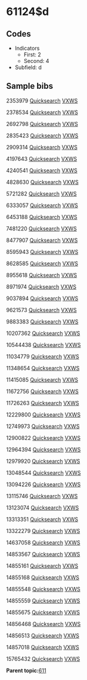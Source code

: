 # 61124$d

## Codes

-   Indicators
    -   First: 2
    -   Second: 4
-   Subfield: d

## Sample bibs

2353979 [Quicksearch](https://search.library.yale.edu/catalog/2353979) [VXWS](http://prodorbis.library.yale.edu:7014/vxws/GetHoldingsService?bibId=2353979)

2378534 [Quicksearch](https://search.library.yale.edu/catalog/2378534) [VXWS](http://prodorbis.library.yale.edu:7014/vxws/GetHoldingsService?bibId=2378534)

2692798 [Quicksearch](https://search.library.yale.edu/catalog/2692798) [VXWS](http://prodorbis.library.yale.edu:7014/vxws/GetHoldingsService?bibId=2692798)

2835423 [Quicksearch](https://search.library.yale.edu/catalog/2835423) [VXWS](http://prodorbis.library.yale.edu:7014/vxws/GetHoldingsService?bibId=2835423)

2909314 [Quicksearch](https://search.library.yale.edu/catalog/2909314) [VXWS](http://prodorbis.library.yale.edu:7014/vxws/GetHoldingsService?bibId=2909314)

4197643 [Quicksearch](https://search.library.yale.edu/catalog/4197643) [VXWS](http://prodorbis.library.yale.edu:7014/vxws/GetHoldingsService?bibId=4197643)

4240541 [Quicksearch](https://search.library.yale.edu/catalog/4240541) [VXWS](http://prodorbis.library.yale.edu:7014/vxws/GetHoldingsService?bibId=4240541)

4828630 [Quicksearch](https://search.library.yale.edu/catalog/4828630) [VXWS](http://prodorbis.library.yale.edu:7014/vxws/GetHoldingsService?bibId=4828630)

5721282 [Quicksearch](https://search.library.yale.edu/catalog/5721282) [VXWS](http://prodorbis.library.yale.edu:7014/vxws/GetHoldingsService?bibId=5721282)

6333057 [Quicksearch](https://search.library.yale.edu/catalog/6333057) [VXWS](http://prodorbis.library.yale.edu:7014/vxws/GetHoldingsService?bibId=6333057)

6453188 [Quicksearch](https://search.library.yale.edu/catalog/6453188) [VXWS](http://prodorbis.library.yale.edu:7014/vxws/GetHoldingsService?bibId=6453188)

7481220 [Quicksearch](https://search.library.yale.edu/catalog/7481220) [VXWS](http://prodorbis.library.yale.edu:7014/vxws/GetHoldingsService?bibId=7481220)

8477907 [Quicksearch](https://search.library.yale.edu/catalog/8477907) [VXWS](http://prodorbis.library.yale.edu:7014/vxws/GetHoldingsService?bibId=8477907)

8595943 [Quicksearch](https://search.library.yale.edu/catalog/8595943) [VXWS](http://prodorbis.library.yale.edu:7014/vxws/GetHoldingsService?bibId=8595943)

8628585 [Quicksearch](https://search.library.yale.edu/catalog/8628585) [VXWS](http://prodorbis.library.yale.edu:7014/vxws/GetHoldingsService?bibId=8628585)

8955618 [Quicksearch](https://search.library.yale.edu/catalog/8955618) [VXWS](http://prodorbis.library.yale.edu:7014/vxws/GetHoldingsService?bibId=8955618)

8971974 [Quicksearch](https://search.library.yale.edu/catalog/8971974) [VXWS](http://prodorbis.library.yale.edu:7014/vxws/GetHoldingsService?bibId=8971974)

9037894 [Quicksearch](https://search.library.yale.edu/catalog/9037894) [VXWS](http://prodorbis.library.yale.edu:7014/vxws/GetHoldingsService?bibId=9037894)

9621573 [Quicksearch](https://search.library.yale.edu/catalog/9621573) [VXWS](http://prodorbis.library.yale.edu:7014/vxws/GetHoldingsService?bibId=9621573)

9883383 [Quicksearch](https://search.library.yale.edu/catalog/9883383) [VXWS](http://prodorbis.library.yale.edu:7014/vxws/GetHoldingsService?bibId=9883383)

10207362 [Quicksearch](https://search.library.yale.edu/catalog/10207362) [VXWS](http://prodorbis.library.yale.edu:7014/vxws/GetHoldingsService?bibId=10207362)

10544438 [Quicksearch](https://search.library.yale.edu/catalog/10544438) [VXWS](http://prodorbis.library.yale.edu:7014/vxws/GetHoldingsService?bibId=10544438)

11034779 [Quicksearch](https://search.library.yale.edu/catalog/11034779) [VXWS](http://prodorbis.library.yale.edu:7014/vxws/GetHoldingsService?bibId=11034779)

11348654 [Quicksearch](https://search.library.yale.edu/catalog/11348654) [VXWS](http://prodorbis.library.yale.edu:7014/vxws/GetHoldingsService?bibId=11348654)

11415085 [Quicksearch](https://search.library.yale.edu/catalog/11415085) [VXWS](http://prodorbis.library.yale.edu:7014/vxws/GetHoldingsService?bibId=11415085)

11672756 [Quicksearch](https://search.library.yale.edu/catalog/11672756) [VXWS](http://prodorbis.library.yale.edu:7014/vxws/GetHoldingsService?bibId=11672756)

11726263 [Quicksearch](https://search.library.yale.edu/catalog/11726263) [VXWS](http://prodorbis.library.yale.edu:7014/vxws/GetHoldingsService?bibId=11726263)

12229800 [Quicksearch](https://search.library.yale.edu/catalog/12229800) [VXWS](http://prodorbis.library.yale.edu:7014/vxws/GetHoldingsService?bibId=12229800)

12749973 [Quicksearch](https://search.library.yale.edu/catalog/12749973) [VXWS](http://prodorbis.library.yale.edu:7014/vxws/GetHoldingsService?bibId=12749973)

12900822 [Quicksearch](https://search.library.yale.edu/catalog/12900822) [VXWS](http://prodorbis.library.yale.edu:7014/vxws/GetHoldingsService?bibId=12900822)

12964394 [Quicksearch](https://search.library.yale.edu/catalog/12964394) [VXWS](http://prodorbis.library.yale.edu:7014/vxws/GetHoldingsService?bibId=12964394)

12979920 [Quicksearch](https://search.library.yale.edu/catalog/12979920) [VXWS](http://prodorbis.library.yale.edu:7014/vxws/GetHoldingsService?bibId=12979920)

13048544 [Quicksearch](https://search.library.yale.edu/catalog/13048544) [VXWS](http://prodorbis.library.yale.edu:7014/vxws/GetHoldingsService?bibId=13048544)

13094226 [Quicksearch](https://search.library.yale.edu/catalog/13094226) [VXWS](http://prodorbis.library.yale.edu:7014/vxws/GetHoldingsService?bibId=13094226)

13115746 [Quicksearch](https://search.library.yale.edu/catalog/13115746) [VXWS](http://prodorbis.library.yale.edu:7014/vxws/GetHoldingsService?bibId=13115746)

13123074 [Quicksearch](https://search.library.yale.edu/catalog/13123074) [VXWS](http://prodorbis.library.yale.edu:7014/vxws/GetHoldingsService?bibId=13123074)

13313351 [Quicksearch](https://search.library.yale.edu/catalog/13313351) [VXWS](http://prodorbis.library.yale.edu:7014/vxws/GetHoldingsService?bibId=13313351)

13322279 [Quicksearch](https://search.library.yale.edu/catalog/13322279) [VXWS](http://prodorbis.library.yale.edu:7014/vxws/GetHoldingsService?bibId=13322279)

14637058 [Quicksearch](https://search.library.yale.edu/catalog/14637058) [VXWS](http://prodorbis.library.yale.edu:7014/vxws/GetHoldingsService?bibId=14637058)

14853567 [Quicksearch](https://search.library.yale.edu/catalog/14853567) [VXWS](http://prodorbis.library.yale.edu:7014/vxws/GetHoldingsService?bibId=14853567)

14855161 [Quicksearch](https://search.library.yale.edu/catalog/14855161) [VXWS](http://prodorbis.library.yale.edu:7014/vxws/GetHoldingsService?bibId=14855161)

14855168 [Quicksearch](https://search.library.yale.edu/catalog/14855168) [VXWS](http://prodorbis.library.yale.edu:7014/vxws/GetHoldingsService?bibId=14855168)

14855548 [Quicksearch](https://search.library.yale.edu/catalog/14855548) [VXWS](http://prodorbis.library.yale.edu:7014/vxws/GetHoldingsService?bibId=14855548)

14855559 [Quicksearch](https://search.library.yale.edu/catalog/14855559) [VXWS](http://prodorbis.library.yale.edu:7014/vxws/GetHoldingsService?bibId=14855559)

14855675 [Quicksearch](https://search.library.yale.edu/catalog/14855675) [VXWS](http://prodorbis.library.yale.edu:7014/vxws/GetHoldingsService?bibId=14855675)

14856468 [Quicksearch](https://search.library.yale.edu/catalog/14856468) [VXWS](http://prodorbis.library.yale.edu:7014/vxws/GetHoldingsService?bibId=14856468)

14856513 [Quicksearch](https://search.library.yale.edu/catalog/14856513) [VXWS](http://prodorbis.library.yale.edu:7014/vxws/GetHoldingsService?bibId=14856513)

14857018 [Quicksearch](https://search.library.yale.edu/catalog/14857018) [VXWS](http://prodorbis.library.yale.edu:7014/vxws/GetHoldingsService?bibId=14857018)

15765432 [Quicksearch](https://search.library.yale.edu/catalog/15765432) [VXWS](http://prodorbis.library.yale.edu:7014/vxws/GetHoldingsService?bibId=15765432)

**Parent topic:**[611](../../tags/611/611.md)

